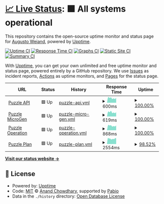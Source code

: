 # [📈 Live Status](https://aweiand.github.io/puzzle-status): <!--live status--> **🟩 All systems operational**

This repository contains the open-source uptime monitor and status page for [Augusto Weiand](http://www.sitches.com.br), powered by [Upptime](https://github.com/upptime/upptime).

[![Uptime CI](https://github.com/aweiand/puzzle-status/workflows/Uptime%20CI/badge.svg)](https://github.com/aweiand/puzzle-status/actions?query=workflow%3A%22Uptime+CI%22)
[![Response Time CI](https://github.com/aweiand/puzzle-status/workflows/Response%20Time%20CI/badge.svg)](https://github.com/aweiand/puzzle-status/actions?query=workflow%3A%22Response+Time+CI%22)
[![Graphs CI](https://github.com/aweiand/puzzle-status/workflows/Graphs%20CI/badge.svg)](https://github.com/aweiand/puzzle-status/actions?query=workflow%3A%22Graphs+CI%22)
[![Static Site CI](https://github.com/aweiand/puzzle-status/workflows/Static%20Site%20CI/badge.svg)](https://github.com/aweiand/puzzle-status/actions?query=workflow%3A%22Static+Site+CI%22)
[![Summary CI](https://github.com/aweiand/puzzle-status/workflows/Summary%20CI/badge.svg)](https://github.com/aweiand/puzzle-status/actions?query=workflow%3A%22Summary+CI%22)

With [Upptime](https://upptime.js.org), you can get your own unlimited and free uptime monitor and status page, powered entirely by a GitHub repository. We use [Issues](https://github.com/aweiand/puzzle-status/issues) as incident reports, [Actions](https://github.com/aweiand/puzzle-status/actions) as uptime monitors, and [Pages](https://aweiand.github.io/puzzle-status) for the status page.

<!--start: status pages-->
<!-- This summary is generated by Upptime (https://github.com/upptime/upptime) -->
<!-- Do not edit this manually, your changes will be overwritten -->
<!-- prettier-ignore -->
| URL | Status | History | Response Time | Uptime |
| --- | ------ | ------- | ------------- | ------ |
| <img alt="" src="https://icons.duckduckgo.com/ip3/api.puzzle.techtd.com.br.ico" height="13"> [Puzzle API](https://api.puzzle.techtd.com.br/alive) | 🟩 Up | [puzzle-api.yml](https://github.com/aweiand/puzzle-status/commits/HEAD/history/puzzle-api.yml) | <details><summary><img alt="Response time graph" src="./graphs/puzzle-api/response-time-week.png" height="20"> 600ms</summary><br><a href="https://aweiand.github.io/puzzle-status/history/puzzle-api"><img alt="Response time 592" src="https://img.shields.io/endpoint?url=https%3A%2F%2Fraw.githubusercontent.com%2Faweiand%2Fpuzzle-status%2FHEAD%2Fapi%2Fpuzzle-api%2Fresponse-time.json"></a><br><a href="https://aweiand.github.io/puzzle-status/history/puzzle-api"><img alt="24-hour response time 631" src="https://img.shields.io/endpoint?url=https%3A%2F%2Fraw.githubusercontent.com%2Faweiand%2Fpuzzle-status%2FHEAD%2Fapi%2Fpuzzle-api%2Fresponse-time-day.json"></a><br><a href="https://aweiand.github.io/puzzle-status/history/puzzle-api"><img alt="7-day response time 600" src="https://img.shields.io/endpoint?url=https%3A%2F%2Fraw.githubusercontent.com%2Faweiand%2Fpuzzle-status%2FHEAD%2Fapi%2Fpuzzle-api%2Fresponse-time-week.json"></a><br><a href="https://aweiand.github.io/puzzle-status/history/puzzle-api"><img alt="30-day response time 606" src="https://img.shields.io/endpoint?url=https%3A%2F%2Fraw.githubusercontent.com%2Faweiand%2Fpuzzle-status%2FHEAD%2Fapi%2Fpuzzle-api%2Fresponse-time-month.json"></a><br><a href="https://aweiand.github.io/puzzle-status/history/puzzle-api"><img alt="1-year response time 588" src="https://img.shields.io/endpoint?url=https%3A%2F%2Fraw.githubusercontent.com%2Faweiand%2Fpuzzle-status%2FHEAD%2Fapi%2Fpuzzle-api%2Fresponse-time-year.json"></a></details> | <details><summary><a href="https://aweiand.github.io/puzzle-status/history/puzzle-api">100.00%</a></summary><a href="https://aweiand.github.io/puzzle-status/history/puzzle-api"><img alt="All-time uptime 99.90%" src="https://img.shields.io/endpoint?url=https%3A%2F%2Fraw.githubusercontent.com%2Faweiand%2Fpuzzle-status%2FHEAD%2Fapi%2Fpuzzle-api%2Fuptime.json"></a><br><a href="https://aweiand.github.io/puzzle-status/history/puzzle-api"><img alt="24-hour uptime 100.00%" src="https://img.shields.io/endpoint?url=https%3A%2F%2Fraw.githubusercontent.com%2Faweiand%2Fpuzzle-status%2FHEAD%2Fapi%2Fpuzzle-api%2Fuptime-day.json"></a><br><a href="https://aweiand.github.io/puzzle-status/history/puzzle-api"><img alt="7-day uptime 100.00%" src="https://img.shields.io/endpoint?url=https%3A%2F%2Fraw.githubusercontent.com%2Faweiand%2Fpuzzle-status%2FHEAD%2Fapi%2Fpuzzle-api%2Fuptime-week.json"></a><br><a href="https://aweiand.github.io/puzzle-status/history/puzzle-api"><img alt="30-day uptime 99.85%" src="https://img.shields.io/endpoint?url=https%3A%2F%2Fraw.githubusercontent.com%2Faweiand%2Fpuzzle-status%2FHEAD%2Fapi%2Fpuzzle-api%2Fuptime-month.json"></a><br><a href="https://aweiand.github.io/puzzle-status/history/puzzle-api"><img alt="1-year uptime 99.85%" src="https://img.shields.io/endpoint?url=https%3A%2F%2Fraw.githubusercontent.com%2Faweiand%2Fpuzzle-status%2FHEAD%2Fapi%2Fpuzzle-api%2Fuptime-year.json"></a></details>
| <img alt="" src="https://icons.duckduckgo.com/ip3/micro.puzzle.techtd.com.br.ico" height="13"> [Puzzle MicroGen](https://micro.puzzle.techtd.com.br/alive) | 🟩 Up | [puzzle-micro-gen.yml](https://github.com/aweiand/puzzle-status/commits/HEAD/history/puzzle-micro-gen.yml) | <details><summary><img alt="Response time graph" src="./graphs/puzzle-micro-gen/response-time-week.png" height="20"> 619ms</summary><br><a href="https://aweiand.github.io/puzzle-status/history/puzzle-micro-gen"><img alt="Response time 718" src="https://img.shields.io/endpoint?url=https%3A%2F%2Fraw.githubusercontent.com%2Faweiand%2Fpuzzle-status%2FHEAD%2Fapi%2Fpuzzle-micro-gen%2Fresponse-time.json"></a><br><a href="https://aweiand.github.io/puzzle-status/history/puzzle-micro-gen"><img alt="24-hour response time 613" src="https://img.shields.io/endpoint?url=https%3A%2F%2Fraw.githubusercontent.com%2Faweiand%2Fpuzzle-status%2FHEAD%2Fapi%2Fpuzzle-micro-gen%2Fresponse-time-day.json"></a><br><a href="https://aweiand.github.io/puzzle-status/history/puzzle-micro-gen"><img alt="7-day response time 619" src="https://img.shields.io/endpoint?url=https%3A%2F%2Fraw.githubusercontent.com%2Faweiand%2Fpuzzle-status%2FHEAD%2Fapi%2Fpuzzle-micro-gen%2Fresponse-time-week.json"></a><br><a href="https://aweiand.github.io/puzzle-status/history/puzzle-micro-gen"><img alt="30-day response time 613" src="https://img.shields.io/endpoint?url=https%3A%2F%2Fraw.githubusercontent.com%2Faweiand%2Fpuzzle-status%2FHEAD%2Fapi%2Fpuzzle-micro-gen%2Fresponse-time-month.json"></a><br><a href="https://aweiand.github.io/puzzle-status/history/puzzle-micro-gen"><img alt="1-year response time 596" src="https://img.shields.io/endpoint?url=https%3A%2F%2Fraw.githubusercontent.com%2Faweiand%2Fpuzzle-status%2FHEAD%2Fapi%2Fpuzzle-micro-gen%2Fresponse-time-year.json"></a></details> | <details><summary><a href="https://aweiand.github.io/puzzle-status/history/puzzle-micro-gen">100.00%</a></summary><a href="https://aweiand.github.io/puzzle-status/history/puzzle-micro-gen"><img alt="All-time uptime 99.90%" src="https://img.shields.io/endpoint?url=https%3A%2F%2Fraw.githubusercontent.com%2Faweiand%2Fpuzzle-status%2FHEAD%2Fapi%2Fpuzzle-micro-gen%2Fuptime.json"></a><br><a href="https://aweiand.github.io/puzzle-status/history/puzzle-micro-gen"><img alt="24-hour uptime 100.00%" src="https://img.shields.io/endpoint?url=https%3A%2F%2Fraw.githubusercontent.com%2Faweiand%2Fpuzzle-status%2FHEAD%2Fapi%2Fpuzzle-micro-gen%2Fuptime-day.json"></a><br><a href="https://aweiand.github.io/puzzle-status/history/puzzle-micro-gen"><img alt="7-day uptime 100.00%" src="https://img.shields.io/endpoint?url=https%3A%2F%2Fraw.githubusercontent.com%2Faweiand%2Fpuzzle-status%2FHEAD%2Fapi%2Fpuzzle-micro-gen%2Fuptime-week.json"></a><br><a href="https://aweiand.github.io/puzzle-status/history/puzzle-micro-gen"><img alt="30-day uptime 100.00%" src="https://img.shields.io/endpoint?url=https%3A%2F%2Fraw.githubusercontent.com%2Faweiand%2Fpuzzle-status%2FHEAD%2Fapi%2Fpuzzle-micro-gen%2Fuptime-month.json"></a><br><a href="https://aweiand.github.io/puzzle-status/history/puzzle-micro-gen"><img alt="1-year uptime 99.91%" src="https://img.shields.io/endpoint?url=https%3A%2F%2Fraw.githubusercontent.com%2Faweiand%2Fpuzzle-status%2FHEAD%2Fapi%2Fpuzzle-micro-gen%2Fuptime-year.json"></a></details>
| <img alt="" src="https://icons.duckduckgo.com/ip3/todotrade-puzzle-op.techtd.com.br.ico" height="13"> [Puzzle Operation](https://todotrade-puzzle-op.techtd.com.br) | 🟩 Up | [puzzle-operation.yml](https://github.com/aweiand/puzzle-status/commits/HEAD/history/puzzle-operation.yml) | <details><summary><img alt="Response time graph" src="./graphs/puzzle-operation/response-time-week.png" height="20"> 868ms</summary><br><a href="https://aweiand.github.io/puzzle-status/history/puzzle-operation"><img alt="Response time 719" src="https://img.shields.io/endpoint?url=https%3A%2F%2Fraw.githubusercontent.com%2Faweiand%2Fpuzzle-status%2FHEAD%2Fapi%2Fpuzzle-operation%2Fresponse-time.json"></a><br><a href="https://aweiand.github.io/puzzle-status/history/puzzle-operation"><img alt="24-hour response time 915" src="https://img.shields.io/endpoint?url=https%3A%2F%2Fraw.githubusercontent.com%2Faweiand%2Fpuzzle-status%2FHEAD%2Fapi%2Fpuzzle-operation%2Fresponse-time-day.json"></a><br><a href="https://aweiand.github.io/puzzle-status/history/puzzle-operation"><img alt="7-day response time 868" src="https://img.shields.io/endpoint?url=https%3A%2F%2Fraw.githubusercontent.com%2Faweiand%2Fpuzzle-status%2FHEAD%2Fapi%2Fpuzzle-operation%2Fresponse-time-week.json"></a><br><a href="https://aweiand.github.io/puzzle-status/history/puzzle-operation"><img alt="30-day response time 860" src="https://img.shields.io/endpoint?url=https%3A%2F%2Fraw.githubusercontent.com%2Faweiand%2Fpuzzle-status%2FHEAD%2Fapi%2Fpuzzle-operation%2Fresponse-time-month.json"></a><br><a href="https://aweiand.github.io/puzzle-status/history/puzzle-operation"><img alt="1-year response time 672" src="https://img.shields.io/endpoint?url=https%3A%2F%2Fraw.githubusercontent.com%2Faweiand%2Fpuzzle-status%2FHEAD%2Fapi%2Fpuzzle-operation%2Fresponse-time-year.json"></a></details> | <details><summary><a href="https://aweiand.github.io/puzzle-status/history/puzzle-operation">100.00%</a></summary><a href="https://aweiand.github.io/puzzle-status/history/puzzle-operation"><img alt="All-time uptime 93.58%" src="https://img.shields.io/endpoint?url=https%3A%2F%2Fraw.githubusercontent.com%2Faweiand%2Fpuzzle-status%2FHEAD%2Fapi%2Fpuzzle-operation%2Fuptime.json"></a><br><a href="https://aweiand.github.io/puzzle-status/history/puzzle-operation"><img alt="24-hour uptime 100.00%" src="https://img.shields.io/endpoint?url=https%3A%2F%2Fraw.githubusercontent.com%2Faweiand%2Fpuzzle-status%2FHEAD%2Fapi%2Fpuzzle-operation%2Fuptime-day.json"></a><br><a href="https://aweiand.github.io/puzzle-status/history/puzzle-operation"><img alt="7-day uptime 100.00%" src="https://img.shields.io/endpoint?url=https%3A%2F%2Fraw.githubusercontent.com%2Faweiand%2Fpuzzle-status%2FHEAD%2Fapi%2Fpuzzle-operation%2Fuptime-week.json"></a><br><a href="https://aweiand.github.io/puzzle-status/history/puzzle-operation"><img alt="30-day uptime 99.94%" src="https://img.shields.io/endpoint?url=https%3A%2F%2Fraw.githubusercontent.com%2Faweiand%2Fpuzzle-status%2FHEAD%2Fapi%2Fpuzzle-operation%2Fuptime-month.json"></a><br><a href="https://aweiand.github.io/puzzle-status/history/puzzle-operation"><img alt="1-year uptime 97.59%" src="https://img.shields.io/endpoint?url=https%3A%2F%2Fraw.githubusercontent.com%2Faweiand%2Fpuzzle-status%2FHEAD%2Fapi%2Fpuzzle-operation%2Fuptime-year.json"></a></details>
| <img alt="" src="https://icons.duckduckgo.com/ip3/todotrade-puzzle-plan.techtd.com.br.ico" height="13"> [Puzzle Plan](https://todotrade-puzzle-plan.techtd.com.br) | 🟩 Up | [puzzle-plan.yml](https://github.com/aweiand/puzzle-status/commits/HEAD/history/puzzle-plan.yml) | <details><summary><img alt="Response time graph" src="./graphs/puzzle-plan/response-time-week.png" height="20"> 2554ms</summary><br><a href="https://aweiand.github.io/puzzle-status/history/puzzle-plan"><img alt="Response time 1152" src="https://img.shields.io/endpoint?url=https%3A%2F%2Fraw.githubusercontent.com%2Faweiand%2Fpuzzle-status%2FHEAD%2Fapi%2Fpuzzle-plan%2Fresponse-time.json"></a><br><a href="https://aweiand.github.io/puzzle-status/history/puzzle-plan"><img alt="24-hour response time 4715" src="https://img.shields.io/endpoint?url=https%3A%2F%2Fraw.githubusercontent.com%2Faweiand%2Fpuzzle-status%2FHEAD%2Fapi%2Fpuzzle-plan%2Fresponse-time-day.json"></a><br><a href="https://aweiand.github.io/puzzle-status/history/puzzle-plan"><img alt="7-day response time 2554" src="https://img.shields.io/endpoint?url=https%3A%2F%2Fraw.githubusercontent.com%2Faweiand%2Fpuzzle-status%2FHEAD%2Fapi%2Fpuzzle-plan%2Fresponse-time-week.json"></a><br><a href="https://aweiand.github.io/puzzle-status/history/puzzle-plan"><img alt="30-day response time 2258" src="https://img.shields.io/endpoint?url=https%3A%2F%2Fraw.githubusercontent.com%2Faweiand%2Fpuzzle-status%2FHEAD%2Fapi%2Fpuzzle-plan%2Fresponse-time-month.json"></a><br><a href="https://aweiand.github.io/puzzle-status/history/puzzle-plan"><img alt="1-year response time 1219" src="https://img.shields.io/endpoint?url=https%3A%2F%2Fraw.githubusercontent.com%2Faweiand%2Fpuzzle-status%2FHEAD%2Fapi%2Fpuzzle-plan%2Fresponse-time-year.json"></a></details> | <details><summary><a href="https://aweiand.github.io/puzzle-status/history/puzzle-plan">98.52%</a></summary><a href="https://aweiand.github.io/puzzle-status/history/puzzle-plan"><img alt="All-time uptime 99.52%" src="https://img.shields.io/endpoint?url=https%3A%2F%2Fraw.githubusercontent.com%2Faweiand%2Fpuzzle-status%2FHEAD%2Fapi%2Fpuzzle-plan%2Fuptime.json"></a><br><a href="https://aweiand.github.io/puzzle-status/history/puzzle-plan"><img alt="24-hour uptime 89.62%" src="https://img.shields.io/endpoint?url=https%3A%2F%2Fraw.githubusercontent.com%2Faweiand%2Fpuzzle-status%2FHEAD%2Fapi%2Fpuzzle-plan%2Fuptime-day.json"></a><br><a href="https://aweiand.github.io/puzzle-status/history/puzzle-plan"><img alt="7-day uptime 98.52%" src="https://img.shields.io/endpoint?url=https%3A%2F%2Fraw.githubusercontent.com%2Faweiand%2Fpuzzle-status%2FHEAD%2Fapi%2Fpuzzle-plan%2Fuptime-week.json"></a><br><a href="https://aweiand.github.io/puzzle-status/history/puzzle-plan"><img alt="30-day uptime 99.62%" src="https://img.shields.io/endpoint?url=https%3A%2F%2Fraw.githubusercontent.com%2Faweiand%2Fpuzzle-status%2FHEAD%2Fapi%2Fpuzzle-plan%2Fuptime-month.json"></a><br><a href="https://aweiand.github.io/puzzle-status/history/puzzle-plan"><img alt="1-year uptime 99.81%" src="https://img.shields.io/endpoint?url=https%3A%2F%2Fraw.githubusercontent.com%2Faweiand%2Fpuzzle-status%2FHEAD%2Fapi%2Fpuzzle-plan%2Fuptime-year.json"></a></details>

<!--end: status pages-->

[**Visit our status website →**](https://aweiand.github.io/puzzle-status)

## 📄 License

- Powered by: [Upptime](https://github.com/upptime/upptime)
- Code: [MIT](./LICENSE) © [Anand Chowdhary](https://anandchowdhary.com), supported by [Pabio](https://pabio.com)
- Data in the `./history` directory: [Open Database License](https://opendatacommons.org/licenses/odbl/1-0/)
